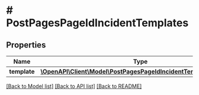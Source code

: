 # # PostPagesPageIdIncidentTemplates

## Properties

Name | Type | Description | Notes
------------ | ------------- | ------------- | -------------
**template** | [**\OpenAPI\Client\Model\PostPagesPageIdIncidentTemplatesTemplate**](PostPagesPageIdIncidentTemplatesTemplate.md) |  | [optional]

[[Back to Model list]](../../README.md#models) [[Back to API list]](../../README.md#endpoints) [[Back to README]](../../README.md)
